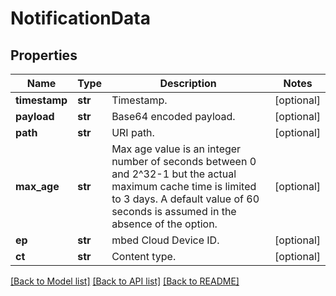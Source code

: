 # NotificationData

## Properties
Name | Type | Description | Notes
------------ | ------------- | ------------- | -------------
**timestamp** | **str** | Timestamp. | [optional] 
**payload** | **str** | Base64 encoded payload. | [optional] 
**path** | **str** | URI path. | [optional] 
**max_age** | **str** | Max age value is an integer number of seconds between 0 and 2^32-1 but the actual maximum cache time is limited to 3 days. A default value of 60 seconds is assumed in the absence of the option.  | [optional] 
**ep** | **str** | mbed Cloud Device ID. | [optional] 
**ct** | **str** | Content type. | [optional] 

[[Back to Model list]](../README.md#documentation-for-models) [[Back to API list]](../README.md#documentation-for-api-endpoints) [[Back to README]](../README.md)


